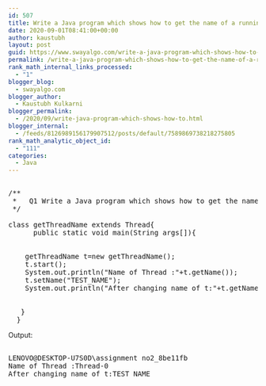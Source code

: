 ```yaml
---
id: 507
title: Write a Java program which shows how to get the name of a running thread?
date: 2020-09-01T08:41:00+00:00
author: kaustubh
layout: post
guid: https://www.swayalgo.com/write-a-java-program-which-shows-how-to-get-the-name-of-a-running-thread/
permalink: /write-a-java-program-which-shows-how-to-get-the-name-of-a-running-thread/
rank_math_internal_links_processed:
  - "1"
blogger_blog:
  - swayalgo.com
blogger_author:
  - Kaustubh Kulkarni
blogger_permalink:
  - /2020/09/write-java-program-which-shows-how-to.html
blogger_internal:
  - /feeds/8126989156179907512/posts/default/7589869738218275805
rank_math_analytic_object_id:
  - "111"
categories:
  - Java
---
```

<pre><br />/**<br /> *   Q1 Write a Java program which shows how to get the name of a running thread?<br /> */<br /><br />class getThreadName extends Thread{  <br />      public static void main(String args[]){  <br /><br /><br />    getThreadName t=new getThreadName();  <br />    t.start(); <br />    System.out.println("Name of Thread :"+t.getName());  <br />    t.setName("TEST_NAME");  <br />    System.out.println("After changing name of t:"+t.getName()); <br />    <br />    <br />   }  <br />  }  <br /></pre>

Output: 

<pre><br />LENOVO@DESKTOP-U7S0D\assignment no2_8be11fb<br />Name of Thread :Thread-0<br />After changing name of t:TEST_NAME<br /></pre>